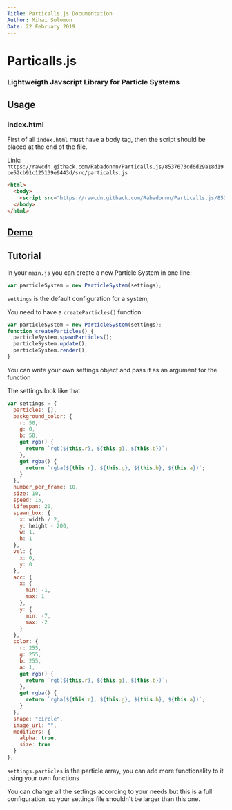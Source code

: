 ```yaml
---
Title: Particalls.js Documentation
Author: Mihai Solomon
Date: 22 February 2019
---
```


# Particalls.js 
### Lightweigth Javscript Library for Particle Systems

## Usage

### index.html
First of all ```index.html``` must have a body tag, then the script should be placed at the end of the file.

Link: ```https://rawcdn.githack.com/Rabadonnn/Particalls.js/8537673cd6d29a18d19ce52cb91c125139e9443d/src/particalls.js```

```html
<html>
  <body>
    <script src="https://rawcdn.githack.com/Rabadonnn/Particalls.js/8537673cd6d29a18d19ce52cb91c125139e9443d/src/particalls.js"></script>
  </body>
</html>
```

## [Demo](https://rabadonnn.github.io/Particalls.js/)


## Tutorial

In your ```main.js``` you can create a new Particle System in one line:
```javascript
var particleSystem = new ParticleSystem(settings);
```

```settings``` is the default configuration for a system;

You need to have a ```createParticles()``` function:
```javascript
var particleSystem = new ParticleSystem(settings);
function createParticles() {
  particleSystem.spawnParticles();
  particleSystem.update();
  particleSystem.render();
}
```
You can write your own settings object and pass it as an argument for the function

The settings look like that
```javascript
var settings = {
  particles: [],
  background_color: {
    r: 50,
    g: 0,
    b: 50,
    get rgb() {
      return `rgb(${this.r}, ${this.g}, ${this.b})`;
    },
    get rgba() {
      return `rgba(${this.r}, ${this.g}, ${this.b}, ${this.a})`;
    }
  },
  number_per_frame: 10,
  size: 10,
  speed: 15,
  lifespan: 20,
  spawn_box: {
    x: width / 2,
    y: height - 200,
    w: 1,
    h: 1
  },
  vel: {
    x: 0,
    y: 0
  },
  acc: {
    x: {
      min: -1,
      max: 1
    },
    y: {
      min: -7,
      max: -2
    }
  },
  color: {
    r: 255,
    g: 255,
    b: 255,
    a: 1,
    get rgb() {
      return `rgb(${this.r}, ${this.g}, ${this.b})`;
    },
    get rgba() {
      return `rgba(${this.r}, ${this.g}, ${this.b}, ${this.a})`;
    }
  },
  shape: "circle",
  image_url: "",
  modifiers: {
    alpha: true,
    size: true
  }
};
```

```settings.particles``` is the particle array, you can add more functionality to it using your own functions

You can change all the settings according to your needs but this is a full configuration, so your settings file shouldn't be larger than this one.
